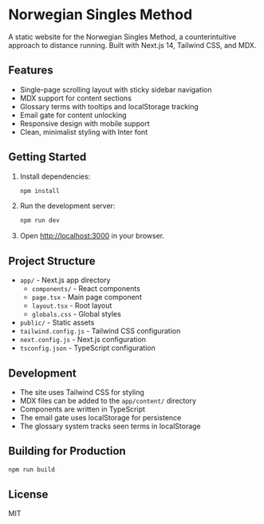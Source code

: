 # Norwegian Singles Method

A static website for the Norwegian Singles Method, a counterintuitive approach to distance running. Built with Next.js 14, Tailwind CSS, and MDX.

## Features

- Single-page scrolling layout with sticky sidebar navigation
- MDX support for content sections
- Glossary terms with tooltips and localStorage tracking
- Email gate for content unlocking
- Responsive design with mobile support
- Clean, minimalist styling with Inter font

## Getting Started

1. Install dependencies:
   ```bash
   npm install
   ```

2. Run the development server:
   ```bash
   npm run dev
   ```

3. Open [http://localhost:3000](http://localhost:3000) in your browser.

## Project Structure

- `app/` - Next.js app directory
  - `components/` - React components
  - `page.tsx` - Main page component
  - `layout.tsx` - Root layout
  - `globals.css` - Global styles
- `public/` - Static assets
- `tailwind.config.js` - Tailwind CSS configuration
- `next.config.js` - Next.js configuration
- `tsconfig.json` - TypeScript configuration

## Development

- The site uses Tailwind CSS for styling
- MDX files can be added to the `app/content/` directory
- Components are written in TypeScript
- The email gate uses localStorage for persistence
- The glossary system tracks seen terms in localStorage

## Building for Production

```bash
npm run build
```

## License

MIT 